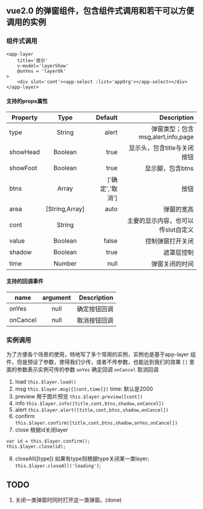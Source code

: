 ## vue2.0 的弹窗组件，包含组件式调用和若干可以方便调用的实例

### 组件式调用
```
<app-layer 
    title='提示'
    v-model='layerShow'
    @onYes = 'layerOk'
>
    <div slot='cont'><app-select :list='appOrg'></app-select></div>
</app-layer>
```
#### 支持的props属性
| Property      | Type          | Default  | Description |
| ------------- |:-------------:| -------:|------------:|
|type|String|alert|弹窗类型；包含msg,alert,info,page|
|showHead|Boolean|true|显示头，包含title与关闭按钮|
|showFoot|Boolean|true|显示脚，包含btns|
|btns|Array|['确定','取消']|按钮|
|area|[String,Array]|auto|弹窗的宽高|
|cont|String||主要的显示内容，也可以传slot自定义|
|value|Boolean|false|控制弹窗打开关闭|
|shadow|Boolean|true|遮罩层控制|
|time|Number|null|弹窗关闭的时间|

#### 支持的回调事件
| name          |argument       | Description |
| ------------- |:-------------:|------------:|
|onYes|null|确定按钮回调|
|onCancel|null|取消按钮回调|


### 实例调用
为了方便各个场景的使用，特地写了多个常用的实例，实例也是基于app-layer 组件，但是预设了参数，使得我们少传，或者不传参数，也能达到我们的效果
`[]` 里面的参数表示实例可传的参数
`onYes` 确定回调
`onCancel` 取消回调
1. load 
`this.$layer.load()`
2. msg 
`this.$layer.msg({[cont,time]})`
time: 默认是2000
3. preview 用于图片预览
`this.$layer.preview([cont])`
4. info
`this.$layer.info([title,cont,btns,shadow,onCancel])`
5. alert
`this.$layer.alert([title,cont,btns,shadow,onCancel])`
6. confirm
`this.$layer.confirm([title,cont,btns,shadow,onYes,onCancel])`
7. close 
根据id关闭layer
```
var id = this.$layer.confirm();
this.$layer.close(id);
```
8. closeAll([type]) 
如果有type则根据type关闭某一类layer;
`this.$layer.closeAll('loading')`;

## TODO
1. 关闭一类弹窗时同时打开这一类弹窗。(done)


